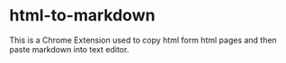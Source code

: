 html-to-markdown
================

This is a Chrome Extension used to copy html form html pages and then paste markdown into text editor.
